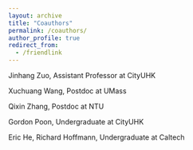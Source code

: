 ```yaml
---
layout: archive
title: "Coauthors"
permalink: /coauthors/
author_profile: true
redirect_from:
  - /friendlink
---
```


Jinhang Zuo, Assistant Professor at CityUHK

Xuchuang Wang, Postdoc at UMass

Qixin Zhang, Postdoc at NTU

Gordon Poon, Undergraduate at CityUHK

Eric He, Richard Hoffmann, Undergraduate at Caltech